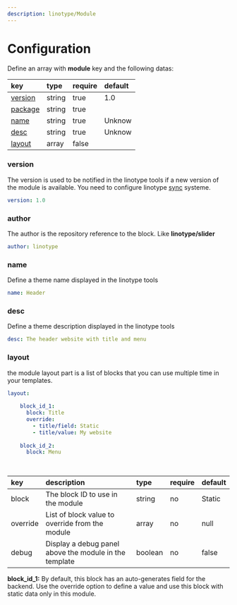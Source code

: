 ```yaml
---
description: linotype/Module
---
```


# Configuration

Define an array with **module** key and the following datas: 

| key | type | require | default |
| :--- | :--- | :--- | :--- |
| [version](../theme/structure.md#version) | string | true | 1.0 |
| [package](../theme/structure.md#package) | string | true |  |
| [name](../theme/structure.md#name) | string | true | Unknow |
| [desc](../theme/structure.md#desc) | string | true | Unknow |
| [layout](structure.md#layout) | array | false |  |

### version

The version is used to be notified in the linotype tools if a new version of the module is available. You need to configure linotype [sync](../../tools/sync.md) systeme.

```yaml
version: 1.0
```

### author

The author is the repository reference to the block. Like **linotype/slider**

```yaml
author: linotype
```

### name

Define a theme name displayed in the linotype tools

```yaml
name: Header
```

### desc

Define a theme description displayed in the linotype tools

```yaml
desc: The header website with title and menu
```

### layout

the module layout part is a list of blocks that you can use multiple time in your templates.

```yaml
layout:
      
    block_id_1:
      block: Title
      override:
        - title/field: Static
        - title/value: My website
    
    block_id_2:
      block: Menu
        
        
```

| key | description | type | require | default |
| :--- | :--- | :--- | :--- | :--- |
| block | The block ID to use in the module | string | no | Static |
| override | List of block value to override from the module | array | no | null |
| debug | Display a debug panel above the module in the template | boolean | no | false |

**block\_id\_1:** By default, this block has an auto-generates field for the backend. Use the override option to define a value and use this block with static data only in this module.

